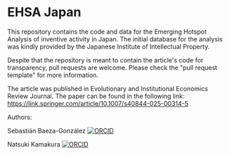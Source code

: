 # EHSA Japan

This repository contains the code and data for the Emerging Hotspot Analysis of inventive activity in Japan. The initial database for the analysis was kindly provided by the Japanese Institute of Intellectual Property.

Despite that the repository is meant to contain the article's code for transparency, pull requests are welcome. Please check the "pull request template" for more information.

The article was published in Evolutionary and Institutional Economics Review Journal. The paper can be found in the following link: https://link.springer.com/article/10.1007/s40844-025-00314-5

Authors:

Sebastián Baeza-González [![ORCID](https://info.orcid.org/wp-content/uploads/2019/11/orcid_16x16.png)](https://orcid.org/0000-0002-0721-3813)

Natsuki Kamakura [![ORCID](https://info.orcid.org/wp-content/uploads/2019/11/orcid_16x16.png)](https://orcid.org/0000-0002-0991-9617)